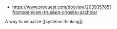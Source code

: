  - https://www.proquest.com/docview/203935785?fromopenview=true&pq-origsite=gscholar

A way to visualize [[systems thinking]].